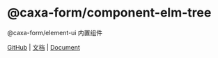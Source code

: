 # @caxa-form/component-elm-tree

@caxa-form/element-ui 内置组件

[GitHub](https://github.com/wangjing11260/form-create) | [文档](http://form-create.com/v2/) | [Document](http://form-create.com/en/v2/)

